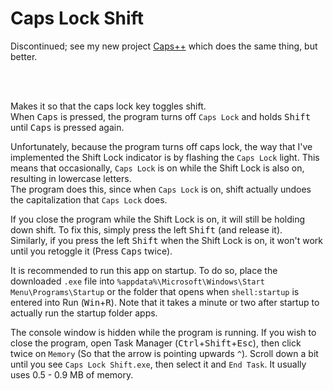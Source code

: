 # Caps Lock Shift  
  
Discontinued; see my new project [Caps++](https://github.com/supsm/Caps) which does the same thing, but better.  
  
<br>  
  
<br>  
  
Makes it so that the caps lock key toggles shift.  
When <kbd>Caps</kbd> is pressed, the program turns off `Caps Lock` and holds <kbd>Shift</kbd> until <kbd>Caps</kbd> is pressed again.  
  
Unfortunately, because the program turns off caps lock, the way that I've implemented the Shift Lock indicator is by flashing the `Caps Lock` light. This means that occasionally, `Caps Lock` is on while the Shift Lock is also on, resulting in lowercase letters.  
The program does this, since when `Caps Lock` is on, shift actually undoes the capitalization that `Caps Lock` does.  
  
If you close the program while the Shift Lock is on, it will still be holding down shift. To fix this, simply press the left <kbd>Shift</kbd> (and release it).  
Similarly, if you press the left <kbd>Shift</kbd> when the Shift Lock is on, it won't work until you retoggle it (Press <kbd>Caps</kbd> twice).  
  
It is recommended to run this app on startup. To do so, place the downloaded `.exe` file into `%appdata%\Microsoft\Windows\Start Menu\Programs\Startup` or the folder that opens when `shell:startup` is entered into Run (<kbd>Win</kbd>+<kbd>R</kbd>). Note that it takes a minute or two after startup to actually run the startup folder apps.  
  
The console window is hidden while the program is running. If you wish to close the program, open Task Manager (<kbd>Ctrl</kbd>+<kbd>Shift</kbd>+<kbd>Esc</kbd>), then click twice on `Memory` (So that the arrow is pointing upwards `^`). Scroll down a bit until you see `Caps Lock Shift.exe`, then select it and `End Task`. It usually uses 0.5 - 0.9 MB of memory.
